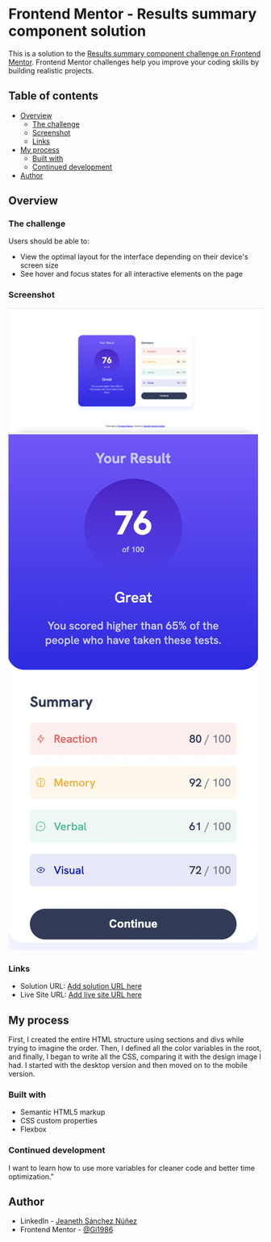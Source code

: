 # Frontend Mentor - Results summary component solution

This is a solution to the [Results summary component challenge on Frontend Mentor](https://www.frontendmentor.io/challenges/results-summary-component-CE_K6s0maV). Frontend Mentor challenges help you improve your coding skills by building realistic projects. 

## Table of contents

- [Overview](#overview)
  - [The challenge](#the-challenge)
  - [Screenshot](#screenshot)
  - [Links](#links)
- [My process](#my-process)
  - [Built with](#built-with)
  - [Continued development](#continued-development)
- [Author](#author)


## Overview

### The challenge

Users should be able to:

- View the optimal layout for the interface depending on their device's screen size
- See hover and focus states for all interactive elements on the page


### Screenshot

![](assets/images/desktop.jpg)![](assets/images/mobil.jpg)


### Links

- Solution URL: [Add solution URL here](https://github.com/jeanethsn/result-component/tree/main)
- Live Site URL: [Add live site URL here](https://your-live-site-url.com)

## My process

First, I created the entire HTML structure using sections and divs while trying to imagine the order. Then, I defined all the color variables in the root, and finally, I began to write all the CSS, comparing it with the design image I had. I started with the desktop version and then moved on to the mobile version.

### Built with

- Semantic HTML5 markup
- CSS custom properties
- Flexbox



### Continued development

I want to learn how to use more variables for cleaner code and better time optimization."


## Author

- LinkedIn - [Jeaneth Sánchez Núñez](https://www.linkedin.com/in/jeaneth-sanchez/)
- Frontend Mentor - [@Gi1986](https://www.frontendmentor.io/profile/Gi1986)